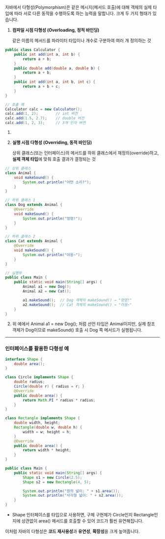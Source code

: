자바에서 다형성(Polymorphism)은 같은 메시지(메서드 호출)에 대해 객체의 실제 타입에 따라 서로 다른 동작을 수행하도록 하는 능력을 말합니다. 크게 두 가지 형태가 있습니다.

1. **컴파일 시점 다형성 (Overloading, 정적 바인딩)**
    
    같은 이름의 메서드를 파라미터 타입이나 개수로 구분하여 여러 개 정의하는 것
    

```java
public class Calculator {
    public int add(int a, int b) {
        return a + b;
    }
    public double add(double a, double b) {
        return a + b;
    }
    public int add(int a, int b, int c) {
        return a + b + c;
    }
}

// 호출 예
Calculator calc = new Calculator();
calc.add(1, 2);        // int 버전
calc.add(1.5, 2.7);    // double 버전
calc.add(1, 2, 3);     // 3개 인자 버전
```

1.   
    
2. **실행 시점 다형성 (Overriding, 동적 바인딩)**
    
    상위 클래스(또는 인터페이스)의 메서드를 하위 클래스에서 재정의(override)하고, **실제 객체 타입**에 맞춰 호출 결과가 결정되는 것
    

```java
// 상위 클래스
class Animal {
    void makeSound() {
        System.out.println("어떤 소리?");
    }
}

// 하위 클래스 1
class Dog extends Animal {
    @Override
    void makeSound() {
        System.out.println("멍멍!");
    }
}

// 하위 클래스 2
class Cat extends Animal {
    @Override
    void makeSound() {
        System.out.println("야옹~");
    }
}

// 실행부
public class Main {
    public static void main(String[] args) {
        Animal a1 = new Dog();
        Animal a2 = new Cat();

        a1.makeSound();  // Dog 객체의 makeSound() → "멍멍!"
        a2.makeSound();  // Cat 객체의 makeSound() → "야옹~"
    }
}
```

2. 위 예에서 Animal a1 = new Dog(); 처럼 선언 타입은 Animal이지만, 실제 참조 객체가 Dog이므로 makeSound() 호출 시 Dog 쪽 메서드가 실행됩니다.
    

---

### **인터페이스를 활용한 다형성 예**

```java
interface Shape {
    double area();
}

class Circle implements Shape {
    double radius;
    Circle(double r) { radius = r; }
    @Override
    public double area() {
        return Math.PI * radius * radius;
    }
}

class Rectangle implements Shape {
    double width, height;
    Rectangle(double w, double h) {
        width = w; height = h;
    }
    @Override
    public double area() {
        return width * height;
    }
}

public class Main {
    public static void main(String[] args) {
        Shape s1 = new Circle(2.5);
        Shape s2 = new Rectangle(4, 5);

        System.out.println("원의 넓이: " + s1.area());
        System.out.println("사각형 넓이: " + s2.area());
    }
}
```

- Shape 인터페이스를 타입으로 사용하면, 구체 구현체가 Circle인지 Rectangle인지에 상관없이 area() 메서드를 호출할 수 있어 코드가 훨씬 유연해집니다.
    

  

이처럼 자바의 다형성은 **코드 재사용성**과 **유연성**, **확장성**을 크게 높여줍니다.